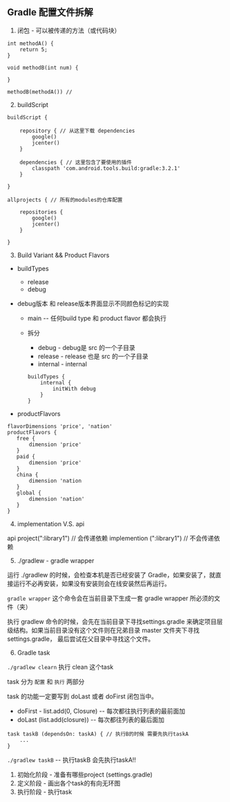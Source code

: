 ## Gradle 配置文件拆解


1. 闭包 - 可以被传递的方法（或代码块）


```
int methodA() {
	return 5;
}

void methodB(int num) {
	
}

methodB(methodA()) // 

```

2. buildScript


```
buildScript {

	repository { // 从这里下载 dependencies
		google()
		jcenter()
	}
	
	dependencies { // 这里包含了要使用的插件
		classpath 'com.android.tools.build:gradle:3.2.1'
	}

}

allprojects { // 所有的modules的仓库配置
	
	repositories {
		google()
		jcenter()
	}

}
```

3. Build Variant && Product Flavors

* buildTypes
	- release
	- debug

	
* debug版本 和 release版本界面显示不同颜色标记的实现
	- main -- 任何build type 和 product flavor 都会执行
	- 拆分
		- debug - debug是 src 的一个子目录
		- release - release 也是 src 的一个子目录
		- internal - internal

		```
		buildTypes {
			internal {
				initWith debug
			}
		}
		```

 * productFlavors
 
 ```
 flavorDimensions 'price', 'nation'
 productFlavors {
 	free {
 		dimension 'price'
 	}
 	paid {
 		dimension 'price'
 	}
 	china {
 		dimension 'nation
 	}
 	global {
 		dimension 'nation'
 	}
 }
 ```
 
4. implementation V.S. api

api project(":library1") // 会传递依赖
implemention (":library1")  // 不会传递依赖


5. ./gradlew - gradle wrapper

运行 ./gradlew 的时候，会检查本机是否已经安装了 Gradle，如果安装了，就直接运行不必再安装，如果没有安装则会在线安装然后再运行。

`gradle wrapper` 这个命令会在当前目录下生成一套 gradle wrapper 所必须的文件（夹）

执行 gradlew 命令的时候，会先在当前目录下寻找settings.gradle 来确定项目层级结构。如果当前目录没有这个文件则在兄弟目录 master 文件夹下寻找 settings.gradle， 最后尝试在父目录中寻找这个文件。

6. Gradle task

`./gradlew clearn` 执行 clean 这个task

task 分为 `配置` 和 `执行` 两部分

task 的功能一定要写到 doLast 或者 doFirst 闭包当中。

- doFirst - list.add(0, Closure) -- 每次都往执行列表的最前面加
- doLast (list.add(closure)) -- 每次都往列表的最后面加

```
task taskB (dependsOn: taskA) { // 执行B的时候 需要先执行taskA
	...
}
```

`./gradlew taskB` -- 执行taskB 会先执行taskA!!


1. 初始化阶段 - 准备有哪些project (settings.gradle)
2. 定义阶段 - 画出各个task的有向无环图
3. 执行阶段 - 执行task


 